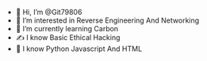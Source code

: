 - 👋 Hi, I’m @Git79806
- 👀 I’m interested in Reverse Engineering And Networking 
- 🌱 I’m currently learning Carbon
- ✍️ I know Basic Ethical Hacking 
- 🤝 I know Python Javascript And HTML

<!---
Git79806/Git79806 is a ✨ special ✨ repository because its `README.md` (this file) appears on your GitHub profile.
You can click the Preview link to take a look at your changes.
--->
